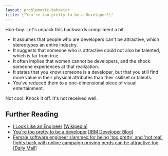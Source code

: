 ```yaml
---
layout: problematic-behavior
title: \"You're too pretty to be a Developer!\"
---
```


Hoo-boy. Let's unpack this backwards compliment a bit.

* It assumes that people who are developers can't be attractive, which stereotypes an entire industry.
* It suggests that someone who is attractive could not also be talented, which is far from true.
* It often implies that women cannot be developers, and the shock someone experiences at that realization.
* It states that you know someone is a developer, but that you still find more value in their physical attributes than their skillset or talents.
* You've reduced them to a one-dimensional piece of visual entertainment.

Not cool. Knock it off. It's not received well.

## Further Reading

* [I Look Like an Engineer](https://en.wikipedia.org/wiki/I_Look_Like_an_Engineer) [[Wikipedia]](https://en.wikipedia.org/)
* [You're too pretty to be a developer](https://developer.ibm.com/dwblog/2016/youre-too-pretty-to-be-a-developer/) [[IBM Developer Blog]](https://developer.ibm.com)
* [Female software engineer slammed for being 'too pretty' and 'not real' fights back with online campaign proving nerds can be attractive too](https://www.dailymail.co.uk/news/article-3187011/Female-software-engineer-slammed-pretty-not-real-fights-campaign-prove-nerds-attractive-too.html) [[Daily Mail]](https://www.dailymail.co.uk)